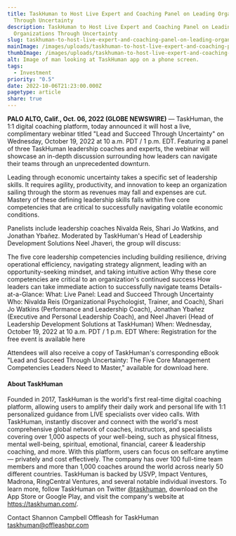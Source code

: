 ```yaml
---
title: TaskHuman to Host Live Expert and Coaching Panel on Leading Organizations
  Through Uncertainty
description: TaskHuman to Host Live Expert and Coaching Panel on Leading
  Organizations Through Uncertainty
slug: taskhuman-to-host-live-expert-and-coaching-panel-on-leading-organizations-through-uncertainty
mainImage: /images/uploads/taskhuman-to-host-live-expert-and-coaching-panel-on-leading-organizations-through-uncertainty-featured.jpg
thumbImage: /images/uploads/taskhuman-to-host-live-expert-and-coaching-panel-on-leading-organizations-through-uncertainty-thumb.jpg
alt: Image of man looking at TaskHuman app on a phone screen.
tags:
  - Investment
priority: "0.5"
date: 2022-10-06T21:23:00.000Z
pagetype: article
share: true
---
```

**PALO ALTO, Calif., Oct. 06, 2022 (GLOBE NEWSWIRE)** — TaskHuman, the 1:1 digital coaching platform, today announced it will host a live, complimentary webinar titled "Lead and Succeed Through Uncertainty" on Wednesday, October 19, 2022 at 10 a.m. PDT / 1 p.m. EDT. Featuring a panel of three TaskHuman leadership coaches and experts, the webinar will showcase an in-depth discussion surrounding how leaders can navigate their teams through an unprecedented downturn.

Leading through economic uncertainty takes a specific set of leadership skills. It requires agility, productivity, and innovation to keep an organization sailing through the storm as revenues may fall and expenses are cut. Mastery of these defining leadership skills falls within five core competencies that are critical to successfully navigating volatile economic conditions.

Panelists include leadership coaches Nivalda Reis, Shari Jo Watkins, and Jonathan Ybañez. Moderated by TaskHuman's Head of Leadership Development Solutions Neel Jhaveri, the group will discuss:

The five core leadership competencies including building resilience, driving operational efficiency, navigating strategy alignment, leading with an opportunity-seeking mindset, and taking intuitive action
Why these core competencies are critical to an organization's continued success
How leaders can take immediate action to successfully navigate teams
Details-at-a-Glance:
What: Live Panel: Lead and Succeed Through Uncertainty
Who: Nivalda Reis (Organizational Psychologist, Trainer, and Coach), Shari Jo Watkins (Performance and Leadership Coach), Jonathan Ybañez (Executive and Personal Leadership Coach), and Neel Jhaveri (Head of Leadership Development Solutions at TaskHuman)
When: Wednesday, October 19, 2022 at 10 a.m. PDT / 1 p.m. EDT
Where: Registration for the free event is available here

Attendees will also receive a copy of TaskHuman's corresponding eBook "Lead and Succeed Through Uncertainty: The Five Core Management Competencies Leaders Need to Master," available for download here.

#### About TaskHuman

Founded in 2017, TaskHuman is the world's first real-time digital coaching platform, allowing users to amplify their daily work and personal life with 1:1 personalized guidance from LIVE specialists over video calls. With TaskHuman, instantly discover and connect with the world's most comprehensive global network of coaches, instructors, and specialists covering over 1,000 aspects of your well-being, such as physical fitness, mental well-being, spiritual, emotional, financial, career & leadership coaching, and more. With this platform, users can focus on selfcare anytime — privately and cost effectively. The company has over 100 full-time team members and more than 1,000 coaches around the world across nearly 50 different countries. TaskHuman is backed by USVP, Impact Ventures, Madrona, RingCentral Ventures, and several notable individual investors. To learn more, follow TaskHuman on Twitter [@taskhuman](https://twitter.com/taskhuman), download on the App Store or Google Play, and visit the company's website at <https://taskhuman.com/>.

Contact
Shannon Campbell
Offleash for TaskHuman
[taskhuman@offleashpr.com](<mailto: taskhuman@offleashpr.com>)